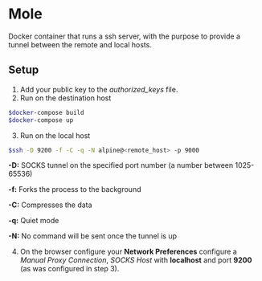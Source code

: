 # Mole

Docker container that runs a ssh server, with the purpose to provide a tunnel between the remote and local hosts.

## Setup

1. Add your public key to the *authorized_keys* file.
2. Run on the destination host

```bash
$docker-compose build
$docker-compose up
```
3. Run on the local host

```bash
$ssh -D 9200 -f -C -q -N alpine@<remote_host> -p 9000
```

**-D:** SOCKS tunnel on the specified port number (a number between 1025-65536)

**-f:** Forks the process to the background

**-C:** Compresses the data 

**-q:** Quiet mode

**-N:** No command will be sent once the tunnel is up

4. On the browser configure your **Network Preferences** configure a *Manual Proxy Connection*, *SOCKS Host* with **localhost** and port **9200** (as was configured in step 3).